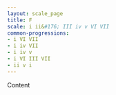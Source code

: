 ```yaml
---
layout: scale_page
title: F
scale: i ii&#176; III iv v VI VII
common-progressions:
- i VI VII
- i iv VII
- i iv v
- i VI III VII
- ii v i
---
```


Content